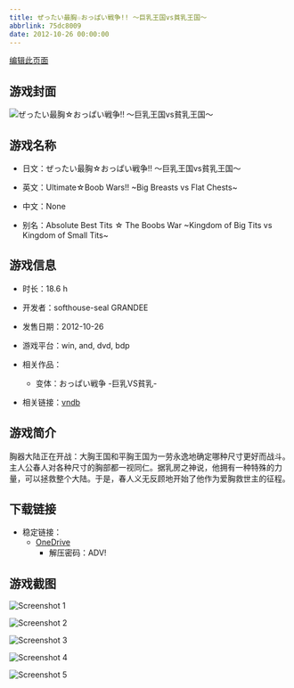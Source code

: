 ```yaml
---
title: ぜったい最胸☆おっぱい戦争!! ～巨乳王国vs貧乳王国～
abbrlink: 75dc8009
date: 2012-10-26 00:00:00
---
```

[编辑此页面](https://github.com/ACG-3/ADV3-source/blob/main/source/_posts/games/%E3%81%9C%E3%81%A3%E3%81%9F%E3%81%84%E6%9C%80%E8%83%B8%E2%98%86%E3%81%8A%E3%81%A3%E3%81%B1%E3%81%84%E6%88%A6%E4%BA%89%21%21%20%EF%BD%9E%E5%B7%A8%E4%B9%B3%E7%8E%8B%E5%9B%BDvs%E8%B2%A7%E4%B9%B3%E7%8E%8B%E5%9B%BD%EF%BD%9E.md)

## 游戏封面

![ぜったい最胸☆おっぱい戦争!! ～巨乳王国vs貧乳王国～](https://pan.timero.xyz/d/onedrive/img_lib_001/%E3%81%9C%E3%81%A3%E3%81%9F%E3%81%84%E6%9C%80%E8%83%B8%E2%98%86%E3%81%8A%E3%81%A3%E3%81%B1%E3%81%84%E6%88%A6%E4%BA%89%21%21%20%EF%BD%9E%E5%B7%A8%E4%B9%B3%E7%8E%8B%E5%9B%BDvs%E8%B2%A7%E4%B9%B3%E7%8E%8B%E5%9B%BD%EF%BD%9E_cover.avif)


## 游戏名称

- 日文：ぜったい最胸☆おっぱい戦争!! ～巨乳王国vs貧乳王国～
- 英文：Ultimate☆Boob Wars!! ~Big Breasts vs Flat Chests~
- 中文：None

- 别名：Absolute Best Tits ☆ The Boobs War ~Kingdom of Big Tits vs Kingdom of Small Tits~


## 游戏信息

- 时长：18.6 h
- 开发者：softhouse-seal GRANDEE
- 发售日期：2012-10-26
- 游戏平台：win, and, dvd, bdp
- 相关作品：
   - 变体：おっぱい戦争 -巨乳VS貧乳-

- 相关链接：[vndb](https://vndb.org/v10619)


## 游戏简介

胸器大陆正在开战：大胸王国和平胸王国为一劳永逸地确定哪种尺寸更好而战斗。
主人公春人对各种尺寸的胸部都一视同仁。据乳房之神说，他拥有一种特殊的力量，可以拯救整个大陆。于是，春人义无反顾地开始了他作为爱胸救世主的征程。


## 下载链接

- 稳定链接：
    - [OneDrive](https://pan.timero.xyz/onedrive/adv_lib_001/%E3%81%9C%E3%81%A3%E3%81%9F%E3%81%84%E6%9C%80%E8%83%B8%E2%98%86%E3%81%8A%E3%81%A3%E3%81%B1%E3%81%84%E6%88%A6%E4%BA%89%21%21%20%EF%BD%9E%E5%B7%A8%E4%B9%B3%E7%8E%8B%E5%9B%BDvs%E8%B2%A7%E4%B9%B3%E7%8E%8B%E5%9B%BD%EF%BD%9E)
        - 解压密码：ADV!



## 游戏截图


![Screenshot 1](https://pan.timero.xyz/d/onedrive/img_lib_001/%E3%81%9C%E3%81%A3%E3%81%9F%E3%81%84%E6%9C%80%E8%83%B8%E2%98%86%E3%81%8A%E3%81%A3%E3%81%B1%E3%81%84%E6%88%A6%E4%BA%89%21%21%20%EF%BD%9E%E5%B7%A8%E4%B9%B3%E7%8E%8B%E5%9B%BDvs%E8%B2%A7%E4%B9%B3%E7%8E%8B%E5%9B%BD%EF%BD%9E_Screenshot_1.avif)

![Screenshot 2](https://pan.timero.xyz/d/onedrive/img_lib_001/%E3%81%9C%E3%81%A3%E3%81%9F%E3%81%84%E6%9C%80%E8%83%B8%E2%98%86%E3%81%8A%E3%81%A3%E3%81%B1%E3%81%84%E6%88%A6%E4%BA%89%21%21%20%EF%BD%9E%E5%B7%A8%E4%B9%B3%E7%8E%8B%E5%9B%BDvs%E8%B2%A7%E4%B9%B3%E7%8E%8B%E5%9B%BD%EF%BD%9E_Screenshot_2.avif)

![Screenshot 3](https://pan.timero.xyz/d/onedrive/img_lib_001/%E3%81%9C%E3%81%A3%E3%81%9F%E3%81%84%E6%9C%80%E8%83%B8%E2%98%86%E3%81%8A%E3%81%A3%E3%81%B1%E3%81%84%E6%88%A6%E4%BA%89%21%21%20%EF%BD%9E%E5%B7%A8%E4%B9%B3%E7%8E%8B%E5%9B%BDvs%E8%B2%A7%E4%B9%B3%E7%8E%8B%E5%9B%BD%EF%BD%9E_Screenshot_3.avif)

![Screenshot 4](https://pan.timero.xyz/d/onedrive/img_lib_001/%E3%81%9C%E3%81%A3%E3%81%9F%E3%81%84%E6%9C%80%E8%83%B8%E2%98%86%E3%81%8A%E3%81%A3%E3%81%B1%E3%81%84%E6%88%A6%E4%BA%89%21%21%20%EF%BD%9E%E5%B7%A8%E4%B9%B3%E7%8E%8B%E5%9B%BDvs%E8%B2%A7%E4%B9%B3%E7%8E%8B%E5%9B%BD%EF%BD%9E_Screenshot_4.avif)

![Screenshot 5](https://pan.timero.xyz/d/onedrive/img_lib_001/%E3%81%9C%E3%81%A3%E3%81%9F%E3%81%84%E6%9C%80%E8%83%B8%E2%98%86%E3%81%8A%E3%81%A3%E3%81%B1%E3%81%84%E6%88%A6%E4%BA%89%21%21%20%EF%BD%9E%E5%B7%A8%E4%B9%B3%E7%8E%8B%E5%9B%BDvs%E8%B2%A7%E4%B9%B3%E7%8E%8B%E5%9B%BD%EF%BD%9E_Screenshot_5.avif)

